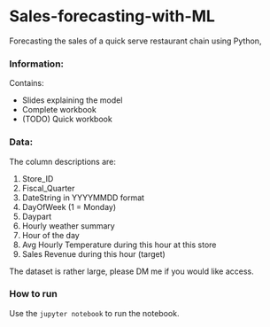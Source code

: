 # Sales-forecasting-with-ML
Forecasting the sales of a quick serve restaurant chain using Python,

### Information: 
Contains: 
* Slides explaining the model
* Complete workbook
* (TODO) Quick workbook

### Data:
The column descriptions are:
1. Store_ID
2. Fiscal_Quarter
3. DateString in YYYYMMDD format
4. DayOfWeek (1 = Monday)
5. Daypart
6. Hourly weather summary
7. Hour of the day
8. Avg Hourly Temperature during this hour at this store
9. Sales Revenue during this hour (target)

The dataset is rather large, please DM me if you would like access.


### How to run
Use the `jupyter notebook` to run the notebook.
